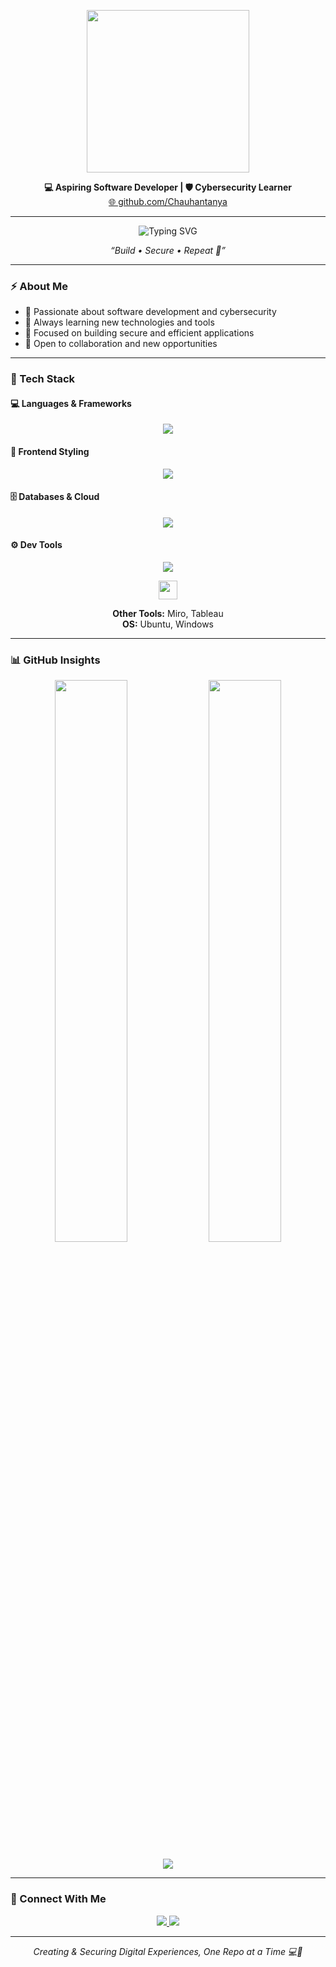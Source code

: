 <p align="center">
  <img src="https://res.cloudinary.com/duwg1mctb/image/upload/v1749488207/giphy-ezgif.com-speed_webme5.gif" width="260" />
</p>

<p align="center">
  <b>💻 Aspiring Software Developer | 🛡️ Cybersecurity Learner</b><br/>
  <a href="https://github.com/Chauhantanya" target="_blank">🌐 github.com/Chauhantanya</a>
</p>

---

<p align="center">
  <img src="https://readme-typing-svg.demolab.com?font=Fira+Code&pause=1000&color=00BFFF&width=435&lines=%F0%9F%A7%91%E2%80%8D%F0%9F%92%BB+Build+%E2%80%A2+%F0%9F%9B%A1%EF%B8%8F+Secure+%E2%80%A2+%F0%9F%94%81+Repeat" alt="Typing SVG" />
</p>

<p align="center"><i>“Build • Secure • Repeat 🔁”</i></p>

---

### ⚡ About Me

- 🔹 Passionate about software development and cybersecurity
- 🔹 Always learning new technologies and tools
- 🔹 Focused on building secure and efficient applications
- 🔹 Open to collaboration and new opportunities

---

### 🧠 Tech Stack

#### 💻 Languages & Frameworks
<p align="center">
  <img src="https://skillicons.dev/icons?i=python,js,react,nodejs,express" />
</p>

#### 🎨 Frontend Styling
<p align="center">
  <img src="https://skillicons.dev/icons?i=html,css,bootstrap" />
</p>

#### 🗄️ Databases & Cloud
<p align="center">
  <img src="https://skillicons.dev/icons?i=mongodb,postgres" />
</p>

#### ⚙️ Dev Tools
<p align="center">
  <img src="https://skillicons.dev/icons?i=git,github,vscode" />
</p>

<p align="center">
  <img src="https://img.icons8.com/color/48/000000/linux.png" height="30"/>
</p>

<p align="center">
  <b>Other Tools:</b> Miro, Tableau  
  <br/>
  <b>OS:</b> Ubuntu, Windows
</p>

---

### 📊 GitHub Insights

<p align="center">
  <img src="https://github-readme-stats.vercel.app/api?username=Chauhantanya&show_icons=true&theme=tokyonight&hide_border=false&count_private=true" width="48%" />
  <img src="https://github-readme-streak-stats.herokuapp.com?user=Chauhantanya&theme=tokyonight&hide_border=false" width="48%" />
</p>

<p align="center">
  <img src="https://github-readme-stats.vercel.app/api/top-langs/?username=Chauhantanya&layout=compact&theme=tokyonight&hide_border=false" />
</p>

---

### 🔗 Connect With Me

<p align="center">
  <a href="https://github.com/Chauhantanya" target="_blank">
    <img src="https://img.shields.io/badge/GitHub-171515?style=for-the-badge&logo=github&logoColor=00fff7"/>
  </a>
  <a href="https://www.linkedin.com/in/taniya-chauhan-320924261/" target="_blank">
    <img src="https://img.shields.io/badge/LinkedIn-0077B5?style=for-the-badge&logo=linkedin&logoColor=white"/>
  </a>
</p>

---

<p align="center"><i>Creating & Securing Digital Experiences, One Repo at a Time 💻🔐</i></p>
